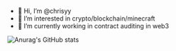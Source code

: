 - 👋 Hi, I’m @chrisyy
- 👀 I’m interested in crypto/blockchain/minecraft
- 🌱 I’m currently working in contract auditing in web3

![Anurag's GitHub stats](https://github-readme-stats.vercel.app/api?username=chrisyy2003&show_icons=true&theme=buefy)

<!-- ![](https://komarev.com/ghpvc/?username=chrisyy2003) -->
<!---
chrisyy2003/chrisyy2003 is a ✨ special ✨ repository because its `README.md` (this file) appears on your GitHub profile.
You can click the Preview link to take a look at your changes.
--->
